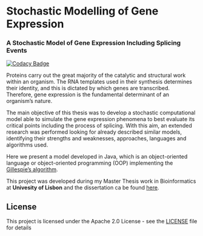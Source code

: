 # Stochastic Modelling of Gene Expression
### A Stochastic Model of Gene Expression Including Splicing Events
[![Codacy Badge](https://api.codacy.com/project/badge/Grade/bf112378851b4d1187130dad59a7e62c)](https://www.codacy.com/app/fpenim/SMOGE?utm_source=github.com&amp;utm_medium=referral&amp;utm_content=fpenim/SMOGE&amp;utm_campaign=Badge_Grade)

Proteins carry out the great majority of the catalytic and structural work within
an organism. The RNA templates used in their synthesis determines their identity, and
this is dictated by which genes are transcribed. Therefore, gene expression is the
fundamental determinant of an organism’s nature.

The main objective of this thesis was to develop a stochastic computational
model able to simulate the gene expression phenomena to best evaluate its critical
points including the process of splicing. With this aim, an extended research was
performed looking for already described similar models, identifying their strengths and
weaknesses, approaches, languages and algorithms used.

Here we present a model developed in Java, which is an object-oriented
language or object-oriented programming (OOP) implementing the [Gillespie’s
algorithm](http://www.sciencedirect.com/science/article/pii/0021999176900413).

This project was developed during my Master Thesis work in Bioinformatics at **Univesity of Lisbon** and the dissertation ca be found [here](http://hdl.handle.net/10451/15849).

## License
This project is licensed under the Apache 2.0 License - see the [LICENSE](LICENSE.md) file for details
